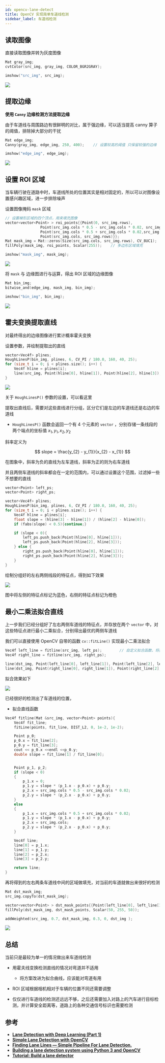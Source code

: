```yaml
---
id: opencv-lane-detect
title: OpenCV 实现简单车道线检测
sidebar_label: 车道线检测
---
```


## 读取图像
直接读取图像并转为灰度图像

``` cpp
Mat gray_img;
cvtColor(src_img, gray_img, COLOR_BGR2GRAY);

imshow("src_img", src_img);
```

![](https://pictures-1304295136.cos.ap-guangzhou.myqcloud.com/screenshot/ubuntu/%E8%BD%A6%E9%81%93%E7%BA%BF%E6%A3%80%E6%B5%8B/lane-src.png)

## 提取边缘
**使用 `Canny` 边缘检测方法提取边缘**

由于车道线与周围路边有很鲜明的对比，属于强边缘，可以适当提高 canny 算子的阈值，排除掉大部分的干扰

``` cpp
Mat edge_img;
Canny(gray_img, edge_img, 250, 400);    // 设置较高的阈值 只保留较强的边缘

imshow("edge_img", edge_img);
```

![](https://pictures-1304295136.cos.ap-guangzhou.myqcloud.com/screenshot/ubuntu/%E8%BD%A6%E9%81%93%E7%BA%BF%E6%A3%80%E6%B5%8B/lane-edge.png)

## 设置 ROI 区域

当车辆行驶在道路中时，车道线所处的位置其实是相对固定的，所以可以对图像设置感兴趣区域，进一步排除噪声

设置图像掩码 `mask` 区域

``` cpp
// 设置梯形区域的四个顶点，用来填充图像
vector<vector<Point> > roi_points{{Point(0, src_img.rows),
                Point(src_img.cols * 0.5 - src_img.cols * 0.02, src_img.rows * 0.5),
                Point(src_img.cols * 0.5 + src_img.cols * 0.02,src_img.rows * 0.5),
                Point(src_img.cols, src_img.rows)}};
Mat mask_img = Mat::zeros(Size(src_img.cols, src_img.rows), CV_8UC1);
fillPoly(mask_img, roi_points, Scalar(255));    // 多边形区域填充

imshow("mask_img", mask_img);
```

![](https://pictures-1304295136.cos.ap-guangzhou.myqcloud.com/screenshot/ubuntu/%E8%BD%A6%E9%81%93%E7%BA%BF%E6%A3%80%E6%B5%8B/lane-mask.png)

将 `mask` 与 边缘图进行与运算，得出 ROI 区域的边缘图像

``` cpp
Mat bin_img;
bitwise_and(edge_img, mask_img, bin_img);

imshow("bin_img", bin_img);
```

![](https://pictures-1304295136.cos.ap-guangzhou.myqcloud.com/screenshot/ubuntu/%E8%BD%A6%E9%81%93%E7%BA%BF%E6%A3%80%E6%B5%8B/lane-bin.png)


## 霍夫变换提取直线
对最终得出的边缘图像进行累计概率霍夫变换

设置参数，并绘制提取出的直线

``` cpp
vector<Vec4f> plines;
HoughLinesP(bin_img, plines, 6, CV_PI / 180.0, 160, 40, 25);
for (size_t i = 0; i < plines.size(); i++) {
    Vec4f hline = plines[i];
    line(src_img, Point(hline[0], hline[1]), Point(hline[2], hline[3]), Scalar(100, 200, 0), 2, 8, 0);
}
```

![](https://pictures-1304295136.cos.ap-guangzhou.myqcloud.com/screenshot/ubuntu/%E8%BD%A6%E9%81%93%E7%BA%BF%E6%A3%80%E6%B5%8B/lane-HoughLinesP.png)

关于 `HoughLinesP()` 参数的设置，可以看这里


提取出直线后，需要对这些直线进行分组，区分它们是左边的车道线还是右边的车道线

- `HoughLinesP()` 函数会返回一个有 4 个元素的 `vector` ，分别存储一条线段的两个端点的坐标值 $x_{1} , y_{1} ,x_{2} , y_{2}$

斜率定义为 

$$
slope = \frac{y_{2} - y_{1}}{x_{2} - x_{1}}
$$

在图象中，斜率为负的直线为左车道线，斜率为正的则为右车道线

并且两侧车道线的斜率都会在一定的范围内，可以通过设置这个范围，过滤掉一些不想要的直线

``` cpp
vector<Point> left_ps;
vector<Point> right_ps;

vector<Vec4f> plines;
HoughLinesP(bin_img, plines, 6, CV_PI / 180.0, 160, 40, 25);
for (size_t i = 0; i < plines.size(); i++) {
    Vec4f hline = plines[i];
    float slope = (hline[3] - hline[1]) / (hline[2] - hline[0]);
    if (fabs(slope) < 0.5){continue;}

    if (slope < 0){
        left_ps.push_back(Point(hline[0], hline[1]));
        left_ps.push_back(Point(hline[2], hline[3]));
    } else {
        right_ps.push_back(Point(hline[0], hline[1]));
        right_ps.push_back(Point(hline[2], hline[3]));
    }
}
```

绘制分组好的左右两侧线段的特征点，得到如下效果

![](https://pictures-1304295136.cos.ap-guangzhou.myqcloud.com/screenshot/ubuntu/%E8%BD%A6%E9%81%93%E7%BA%BF%E6%A3%80%E6%B5%8B/lane-left-right-line.png)

图中将左侧的特征点标记为蓝色，右侧的特征点标记为橙色

## 最小二乘法拟合直线
上一步我们已经分组好了左右两侧车道线的特征点，并存放在两个 `vector` 中，对这些特征点进行最小二乘拟合，分别得出最优的两侧车道线

我们可以直接使用 OpenCV 自带的函数 `cv::fitLine()` 实现最小二乘法拟合

``` cpp
Vec4f left_line = fitline(src_img, left_ps);        // 自定义拟合函数，将拟合出的直线保存为线段
Vec4f right_line = fitline(src_img, right_ps);

line(dst_img, Point(left_line[0], left_line[1]), Point(left_line[2], left_line[3]), Scalar(255, 100, 0), 4, 8, 0);
line(dst_img, Point(right_line[0], right_line[1]), Point(right_line[2], right_line[3]), Scalar(0, 100, 255), 4, 8, 0);
```

拟合效果如下

![](https://pictures-1304295136.cos.ap-guangzhou.myqcloud.com/screenshot/ubuntu/%E8%BD%A6%E9%81%93%E7%BA%BF%E6%A3%80%E6%B5%8B/lane-fitline.png)

已经很好的检测出了车道线的位置，

- 拟合直线函数
``` cpp
Vec4f fitline(Mat &src_img, vector<Point> points){
    Vec4f fit_line;
    fitLine(points, fit_line, DIST_L2, 0, 1e-2, 1e-2);

    Point p_0;
    p_0.x = fit_line[2];
    p_0.y = fit_line[3];
    cout << p_0.x <<endl <<p_0.y;
    double slope = fit_line[1] / fit_line[0];


    Point p_1, p_2;
    if (slope < 0)
    {
        p_1.x = 0;
        p_1.y = slope * (p_1.x - p_0.x) + p_0.y;
        p_2.x = src_img.cols * 0.5 - src_img.cols * 0.02;
        p_2.y = slope * (p_2.x - p_0.x) + p_0.y;
    }
    else
    {
        p_1.x = src_img.cols * 0.5 + src_img.cols * 0.02;
        p_1.y = slope * (p_1.x - p_0.x) + p_0.y;
        p_2.x = src_img.cols;
        p_2.y = slope * (p_2.x - p_0.x) + p_0.y;
    }

    Vec4f line;
    line[0] = p_1.x;
    line[1] = p_1.y;
    line[2] = p_2.x;
    line[3] = p_2.y;

    return line;
}
```

再将得到的左右两条车道线中间的区域做填充，对当前的车道就做出来很好的检测

``` cpp
Mat dst_mask_img;
src_img.copyTo(dst_mask_img);

vector<vector<Point> > dst_mask_points{{Point(left_line[0], left_line[1]),Point(left_line[2], left_line[3]),Point(right_line[0], right_line[1]),Point(right_line[2], right_line[3])}};
fillPoly(dst_mask_img, dst_mask_points, Scalar(50, 255, 50));

addWeighted(src_img, 0.7, dst_mask_img, 0.3, 0, dst_img );
```

![](https://pictures-1304295136.cos.ap-guangzhou.myqcloud.com/screenshot/ubuntu/%E8%BD%A6%E9%81%93%E7%BA%BF%E6%A3%80%E6%B5%8B/lane-poly.png)


## 总结
当前只是最较为单一的情况做出来车道线检测
- 用霍夫线变换检测直线的情况对弯道并不适用
  - 将方案改进为拟合曲线，应该能对弯道有用

- ROI 区域根据相机相对于车辆的位置不同还需要调整
- 仅仅进行车道线的检测还远远不够，之后还需要加入对路上的汽车进行目标检测，并计算安全距离等，道路上的各种交通信号标识也需要检测



## 参考
- **[Lane Detection with Deep Learning (Part 1)](https://towardsdatascience.com/lane-detection-with-deep-learning-part-1-9e096f3320b7)**
- **[Simple Lane Detection with OpenCV](https://medium.com/@mrhwick/simple-lane-detection-with-opencv-bfeb6ae54ec0)**
- **[Finding Lane Lines — Simple Pipeline For Lane Detection.](https://towardsdatascience.com/finding-lane-lines-simple-pipeline-for-lane-detection-d02b62e7572b)**
- **[Building a lane detection system using Python 3 and OpenCV](https://medium.com/@galen.ballew/opencv-lanedetection-419361364fc0)**
- **[Tutorial: Build a lane detector](https://towardsdatascience.com/tutorial-build-a-lane-detector-679fd8953132)**